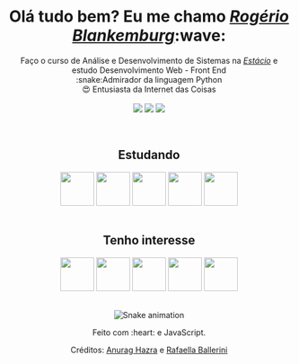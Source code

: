 <div>
  <h1 align="center">Olá tudo bem? Eu me chamo <a href="https://www.linkedin.com/in/edududuribeiro/"><i>Rogério Blankemburg</i></a>:wave:</h1>
  <p align="center">Faço o curso de Análise e Desenvolvimento de Sistemas na <a href="https://estacio.br/"><i>Estácio</i></a> e estudo Desenvolvimento Web - Front End
  <br>
  :snake:Admirador da linguagem Python <br>
  😍 Entusiasta da Internet das Coisas
  <br><br>
  <a href="mailto:roger.front79@gmail.com"><img src="https://img.shields.io/badge/Gmail-D14836?style=for-the-badge&logo=gmail&logoColor=white"></a>
  <a href="https://www.linkedin.com/in/rogerio-blankemburg/"><img src="https://img.shields.io/badge/LinkedIn-0077B5?style=for-the-badge&logo=linkedin&logoColor=white"></a>
  <a href="https://discord.gg/8GxzVAKy"><img src="https://img.shields.io/badge/Discord-7289DA?style=for-the-badge&logo=discord&logoColor=white"></a>
</div>

<div align="center" valign="top"><br>
  <h2>Estudando</h2>
  <img src="https://cdn.jsdelivr.net/gh/devicons/devicon/icons/html5/html5-original.svg" width="60px"/>        
  <img src="https://cdn.jsdelivr.net/gh/devicons/devicon/icons/css3/css3-original.svg" width="60px"/>
  <img src="https://cdn.jsdelivr.net/gh/devicons/devicon/icons/javascript/javascript-original.svg" width="60px"/>  
  <img src="https://cdn.jsdelivr.net/gh/devicons/devicon/icons/python/python-original.svg" width="60px"/>
  <img src="https://cdn.jsdelivr.net/gh/devicons/devicon/icons/c/c-original.svg" width="60px"/>           
</div>

<div align="center" valign="top"><br>
  <h2>Tenho interesse</h2>
  <img src="https://cdn.jsdelivr.net/gh/devicons/devicon/icons/typescript/typescript-original.svg" width="60px"/>
  <img src="https://cdn.jsdelivr.net/gh/devicons/devicon/icons/bootstrap/bootstrap-original.svg" width="60px"/>
  <img src="https://cdn.jsdelivr.net/gh/devicons/devicon/icons/jquery/jquery-original.svg" width="60px"/>
  <img src="https://cdn.jsdelivr.net/gh/devicons/devicon/icons/sass/sass-original.svg" width="60px"/>  
  <img src="https://cdn.jsdelivr.net/gh/devicons/devicon/icons/react/react-original.svg" width="60px"/>
</div>

<br>

<div align="center">
  
  ![Snake animation](https://github.com/danielbped/danielbped/blob/output/github-contribution-grid-snake.svg)
  
</div>

<div align="center">
  <p>Feito com :heart: e JavaScript.</p>
  <p>Créditos: <a href="https://github.com/anuraghazra/github-readme-stats">Anurag Hazra</a> e <a href="https://github.com/rafaballerini">Rafaella Ballerini</a></p>
</div>
